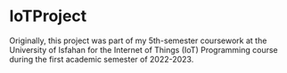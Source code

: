 # IoTProject
Originally, this project was part of my 5th-semester coursework at the University of Isfahan for the Internet of Things (IoT) Programming course during the first academic semester of 2022-2023.

